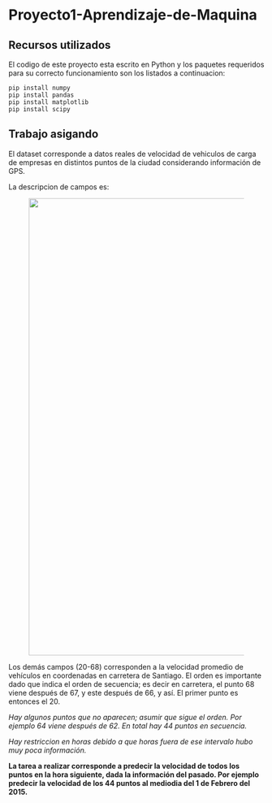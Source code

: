 # Proyecto1-Aprendizaje-de-Maquina
## Recursos utilizados
El codigo de este proyecto esta escrito en Python y los paquetes requeridos para su correcto funcionamiento son los listados a continuacion:

``` 
pip install numpy
pip install pandas
pip install matplotlib
pip install scipy
```


## Trabajo asigando
El dataset corresponde a datos reales de velocidad de vehiculos de carga de empresas en distintos puntos de la ciudad considerando información de GPS. 

 
La descripcion de campos es: 

   <figure>
    <p align="center">
      <img src="https://github.com/Matii111/Proyecto1-Aprendizaje-de-Maquina/blob/master/pred-vel-desc-campo.png?raw=true" width="900">
    </p>
  </figure>

Los demás campos (20-68) corresponden a la velocidad promedio de vehículos en coordenadas en carretera de Santiago. El orden es importante dado que indica el orden de secuencia; es decir en carretera, el punto 68 viene después de 67, y este después de 66, y así. El primer punto es entonces el 20. 

 

*Hay algunos puntos que no aparecen; asumir que sigue el orden. Por ejemplo 64 viene después de 62. En total hay 44 puntos en secuencia.*

 

*Hay restriccion en horas debido a que horas fuera de ese intervalo hubo muy poca información.*

 

**La tarea a realizar corresponde a predecir la velocidad de todos los puntos en la hora siguiente, dada la información del pasado. Por ejemplo predecir la velocidad de los 44 puntos al mediodia del 1 de Febrero del 2015.**

 

